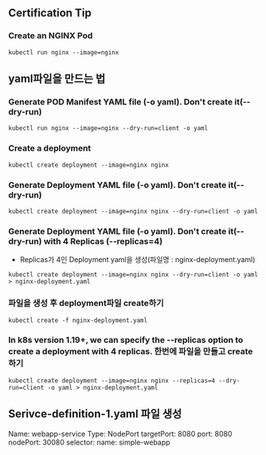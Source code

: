 ## Certification Tip

### Create an NGINX Pod

```
kubectl run nginx --image=nginx
```

## yaml파일을 만드는 법

### Generate POD Manifest YAML file (-o yaml). Don't create it(--dry-run)

```
kubectl run nginx --image=nginx --dry-run=client -o yaml
```

### Create a deployment

```
kubectl create deployment --image=nginx nginx
```

### Generate Deployment YAML file (-o yaml). Don't create it(--dry-run)

```
kubectl create deployment --image=nginx nginx --dry-run=client -o yaml
```

### Generate Deployment YAML file (-o yaml). Don't create it(--dry-run) with 4 Replicas (--replicas=4)

- Replicas가 4인 Deployment yaml을 생성(파일명 : nginx-deployment.yaml)


```
kubectl create deployment --image=nginx nginx --dry-run=client -o yaml > nginx-deployment.yaml
```
### 파일을 생성 후 deployment파일 create하기
```
kubectl create -f nginx-deployment.yaml
```

### In k8s version 1.19+, we can specify the --replicas option to create a deployment with 4 replicas. 한번에 파일을 만들고 create하기

```
kubectl create deployment --image=nginx nginx --replicas=4 --dry-run=client -o yaml > nginx-deployment.yaml
```
## Serivce-definition-1.yaml 파일 생성
Name: webapp-service
Type: NodePort
targetPort: 8080
port: 8080
nodePort: 30080
selector:
  name: simple-webapp
  
  
